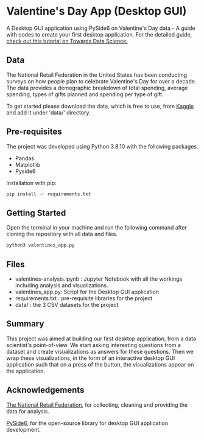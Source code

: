 # Valentine's Day App (Desktop GUI)
A Desktop GUI application using PySide6 on Valentine's Day data - A guide with codes to create your first desktop application. For the detailed guide, [check out this tutorial on Towards Data Science.](https://towardsdatascience.com/building-your-first-desktop-application-using-pyside6-a-data-scientist-edition-e2275cf0c977)

## Data

The National Retail Federation in the United States has been conducting surveys on how people plan to celebrate Valentine's Day for over a decade. The data provides a demographic breakdown of total spending, average spending, types of gifts planned and spending per type of gift. 

To get started please download the data, which is free to use, from [Kaggle](https://www.kaggle.com/datasets/joebeachcapital/valentines-day-consumer-data/data) and add it under 'data/' directory.
## Pre-requisites

The project was developed using Python 3.8.10 with the following packages.
- Pandas
- Matplotlib
- Pyside6

Installation with pip:

```bash
pip install -r requirements.txt
```
## Getting Started
Open the terminal in your machine and run the following command after cloning the repository with all data and files.
```bash
python3 valentines_app.py 
```
## Files
- valentines-analysis.ipynb : Jupyter Notebook with all the workings including analysis and visualizations.
- valentines_app.py: Script for the Desktop GUI application
- requirements.txt : pre-requisite libraries for the project
- data/ : the 3 CSV datasets for the project


## Summary
This project was aimed at building our first desktop application, from a data scientist's point-of-view. We start asking interesting questions from a dataset and create visualizations as answers for these questions. Then we wrap these visualizations, in the form of an interactive desktop GUI application such that on a press of the button, the visualizations appear on the application.

## Acknowledgements

[The National Retail Federation](https://nrf.com/research-insights/holiday-data-and-trends/valentines-day/valentines-day-data-center), for collecting, cleaning and providing the data for analysis.

[PySide6](https://doc.qt.io/qtforpython-6/PySide6/QtWidgets/index.html), for the open-source library for desktop GUI application development.


